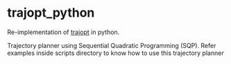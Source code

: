 # trajopt_python
Re-implementation of [trajopt](http://rll.berkeley.edu/trajopt/doc/sphinx_build/html/#) in python.


Trajectory planner using Sequential Quadratic Programming (SQP). Refer examples inside scripts directory to know how to use this trajectory planner

